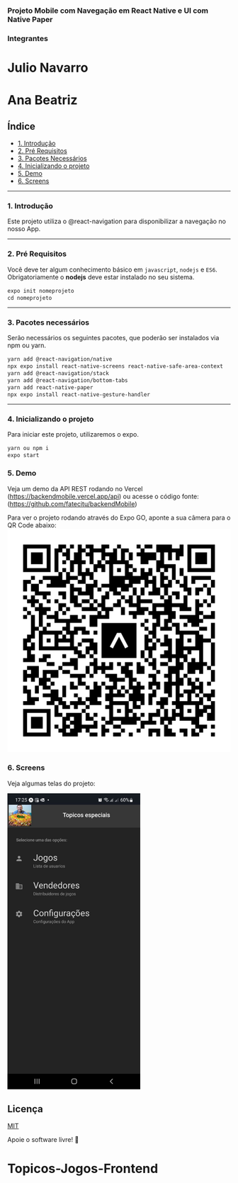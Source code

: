 ### Projeto Mobile com Navegação em React Native e UI com Native Paper

### Integrantes

# Julio Navarro

# Ana Beatriz

## Índice

- [1. Introdução](#1-introdução)
- [2. Pré Requisitos](#2-pré-requisitos)
- [3. Pacotes Necessários](#3-pacotes-necessários)
- [4. Inicializando o projeto](#4-inicializando-o-projeto)
- [5. Demo](#5-demo)
- [6. Screens](#6-screens)

---

### 1. Introdução

Este projeto utiliza o @react-navigation para disponibilizar a navegação no nosso App.

---

### 2. Pré Requisitos

Você deve ter algum conhecimento básico em `javascript`, `nodejs` e `ES6`.
Obrigatoriamente o **nodejs** deve estar instalado no seu sistema.

```
expo init nomeprojeto
cd nomeprojeto
```

---

### 3. Pacotes necessários

Serão necessários os seguintes pacotes, que poderão ser instalados via npm ou yarn.

```
yarn add @react-navigation/native
npx expo install react-native-screens react-native-safe-area-context
yarn add @react-navigation/stack
yarn add @react-navigation/bottom-tabs
yarn add react-native-paper
npx expo install react-native-gesture-handler
```

---

### 4. Inicializando o projeto

Para iniciar este projeto, utilizaremos o expo.

```
yarn ou npm i
expo start
```

### 5. Demo

Veja um demo da API REST rodando no Vercel
(https://backendmobile.vercel.app/api) ou acesse o código fonte: (https://github.com/fatecitu/backendMobile)

Para ver o projeto rodando através do Expo GO, aponte a sua câmera para o QR Code abaixo:
<img src="./src/img/expo-go.svg" title="QR Code do Projeto" />

### 6. Screens

Veja algumas telas do projeto:

<p align="midle">
  
  <img src="./src/img/tela-inicial.jpg" width="300" title="UI Inicial onde os menus são gerados em tempo de execução"/> 
</p>

## Licença

[MIT](https://choosealicense.com/licenses/mit/)

Apoie o software livre! 🐧

# Topicos-Jogos-Frontend
